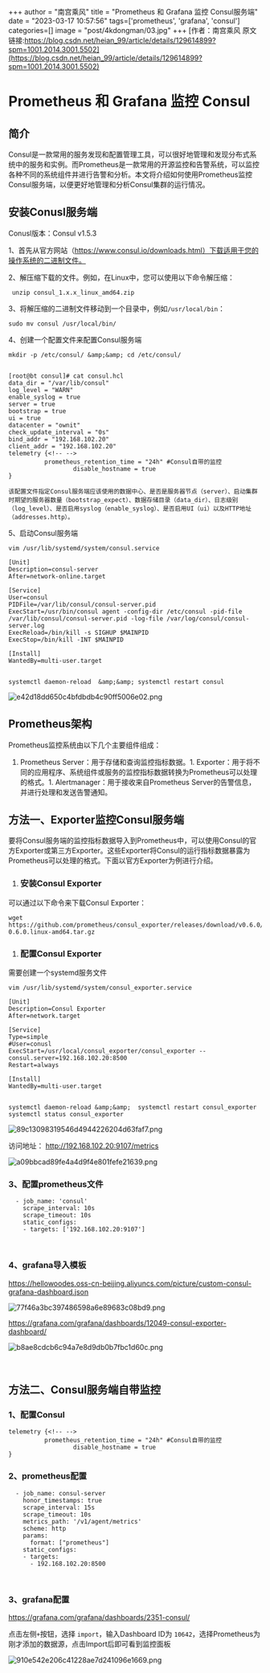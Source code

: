 +++
author = "南宫乘风"
title = "Prometheus 和 Grafana 监控 Consul服务端"
date = "2023-03-17 10:57:56"
tags=['prometheus', 'grafana', 'consul']
categories=[]
image = "post/4kdongman/03.jpg"
+++
[作者：南宫乘风   原文链接:https://blog.csdn.net/heian_99/article/details/129614899?spm=1001.2014.3001.5502](https://blog.csdn.net/heian_99/article/details/129614899?spm=1001.2014.3001.5502)

# Prometheus 和 Grafana 监控 Consul

## 简介

Consul是一款常用的服务发现和配置管理工具，可以很好地管理和发现分布式系统中的服务和实例。而Prometheus是一款常用的开源监控和告警系统，可以监控各种不同的系统组件并进行告警和分析。本文将介绍如何使用Prometheus监控Consul服务端，以便更好地管理和分析Consul集群的运行情况。

## 安装Conusl服务端

Conusl版本：Consul v1.5.3

1、首先从官方网站（https://www.consul.io/downloads.html）下载适用于您的操作系统的二进制文件。

2、解压缩下载的文件。例如，在Linux中，您可以使用以下命令解压缩：

```
 unzip consul_1.x.x_linux_amd64.zip

```

3、将解压缩的二进制文件移动到一个目录中，例如`/usr/local/bin`​：

```
sudo mv consul /usr/local/bin/

```

4、创建一个配置文件来配置Consul服务端

```
mkdir -p /etc/consul/ &amp;&amp; cd /etc/consul/


[root@bt consul]# cat consul.hcl
data_dir = "/var/lib/consul"
log_level = "WARN"
enable_syslog = true
server = true
bootstrap = true
ui = true
datacenter = "ownit"
check_update_interval = "0s"
bind_addr = "192.168.102.20"
client_addr = "192.168.102.20"
telemetry {<!-- -->
          prometheus_retention_time = "24h" #Consul自带的监控
                  disable_hostname = true
}

该配置文件指定Consul服务端应该使用的数据中心、是否是服务器节点（server）、启动集群时期望的服务器数量（bootstrap_expect）、数据存储目录（data_dir）、日志级别（log_level）、是否启用syslog（enable_syslog）、是否启用UI（ui）以及HTTP地址（addresses.http）。

```

5、启动Consul服务端

```
vim /usr/lib/systemd/system/consul.service

[Unit]
Description=consul-server
After=network-online.target

[Service]
User=consul
PIDFile=/var/lib/consul/consul-server.pid
ExecStart=/usr/bin/consul agent -config-dir /etc/consul -pid-file /var/lib/consul/consul-server.pid -log-file /var/log/consul/consul-server.log
ExecReload=/bin/kill -s SIGHUP $MAINPID
ExecStop=/bin/kill -INT $MAINPID

[Install]
WantedBy=multi-user.target


systemctl daemon-reload  &amp;&amp; systemctl restart consul

```

![e42d18dd650c4bfdbdb4c90ff5006e02.png](images/e42d18dd650c4bfdbdb4c90ff5006e02.png)

## Prometheus架构

Prometheus监控系统由以下几个主要组件组成：
1. Prometheus Server：用于存储和查询监控指标数据。1. Exporter：用于将不同的应用程序、系统组件或服务的监控指标数据转换为Prometheus可以处理的格式。1. Alertmanager：用于接收来自Prometheus Server的告警信息，并进行处理和发送告警通知。
## 方法一、Exporter监控Consul服务端

要将Consul服务端的监控指标数据导入到Prometheus中，可以使用Consul的官方Exporter或第三方Exporter。这些Exporter将Consul的运行指标数据暴露为Prometheus可以处理的格式。下面以官方Exporter为例进行介绍。
1.  <h3>安装Consul Exporter</h3> 
可以通过以下命令来下载Consul Exporter：

```
wget https://github.com/prometheus/consul_exporter/releases/download/v0.6.0/consul_exporter-0.6.0.linux-amd64.tar.gz

```
1.  <h3>配置Consul Exporter</h3> 
需要创建一个systemd服务文件

```
vim /usr/lib/systemd/system/consul_exporter.service

[Unit]
Description=Consul Exporter
After=network.target

[Service]
Type=simple
#User=conusl
ExecStart=/usr/local/consul_exporter/consul_exporter --consul.server=192.168.102.20:8500
Restart=always

[Install]
WantedBy=multi-user.target


systemctl daemon-reload &amp;&amp;  systemctl restart consul_exporter
systemctl status consul_exporter

```

![89c13098319546d4944226204d63faf7.png](images/89c13098319546d4944226204d63faf7.png)

访问地址： http://192.168.102.20:9107/metrics

![a09bbcad89fe4a4d9f4e801fefe21639.png](images/a09bbcad89fe4a4d9f4e801fefe21639.png)

### 3、配置prometheus文件

```
  - job_name: 'consul'
    scrape_interval: 10s
    scrape_timeout: 10s
    static_configs:
    - targets: ['192.168.102.20:9107']



```

### 4、grafana导入模板

https://hellowoodes.oss-cn-beijing.aliyuncs.com/picture/custom-consul-grafana-dashboard.json

![77f46a3bc397486598a6e89683c08bd9.png](images/77f46a3bc397486598a6e89683c08bd9.png)

https://grafana.com/grafana/dashboards/12049-consul-exporter-dashboard/

![b8ae8cdcb6c94a7e8d9db0b7fbc1d60c.png](images/b8ae8cdcb6c94a7e8d9db0b7fbc1d60c.png)

‍

## 方法二、Consul服务端自带监控

### 1、配置Consul

```
telemetry {<!-- -->
          prometheus_retention_time = "24h" #Consul自带的监控
                  disable_hostname = true
}

```

### 2、prometheus配置

```
  - job_name: consul-server
    honor_timestamps: true
    scrape_interval: 15s
    scrape_timeout: 10s
    metrics_path: '/v1/agent/metrics'
    scheme: http
    params:
      format: ["prometheus"]
    static_configs:
    - targets:
      - 192.168.102.20:8500



```

### 3、grafana配置

https://grafana.com/grafana/dashboards/2351-consul/

点击左侧`+`​按钮，选择 `import`​，输入Dashboard ID为 `10642`​，选择Prometheus为刚才添加的数据源，点击Import后即可看到监控面板

![910e542e206c41228ae7d241096e1669.png](images/910e542e206c41228ae7d241096e1669.png)
